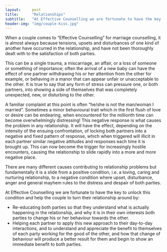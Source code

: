```yaml
---
layout:     post
title:      "Relationships"
subtitle:   "At Effective Counselling we are fortunate to have the key to unlock this condition and help the couple to turn their relationship around"
header-img: "img/couple-kiss.jpg"
---
```


When a couple comes to “Effective Counselling” for marriage counselling, it is almost always because tensions, upsets and disturbances of one kind of another have occurred in the relationship, and have not been thoroughly dealt with to the satisfaction of both parties.

This can be a single trauma, a miscarriage, an affair, or a loss of someone or something of importance; often the arrival of a new baby can have the effect of one partner withdrawing his or her attention from the other for example, or behaving in a manor that can appear unfair or unacceptable to the other. It is true to say that any form of stress can pressure one, or both partners, into showing a side of themselves that was completely unexpected, new, or disturbing to the other.

A familiar complaint at this point is often “he/she is not the man/woman I married”. Sometimes a minor behavioural trait which in the first flush of love or desire can be endearing, when encountered for the millionth time can become overwhelmingly distressing! This negative response is what causes the problem in any relationship. It will have the effect, depending on the intensity of the ensuing confrontation, of locking both partners into a negative and fixed pattern of response, which when triggered will illicit in each partner similar negative attitudes and responses each time it is brought up. This can now become the trigger for increasingly hostile encounters, causing the relationship to slide rapidly into a more and more negative place.

There are many different causes contributing to relationship problems but fundamentally it is a slide from a positive condition, i.e. a loving, caring and nurturing relationship, to a negative condition where upset, disturbance, anger and general mayhem rules to the distress and despair of both parties.

At Effective Counselling we are fortunate to have the key to unlock this condition and help the couple to turn their relationship around by:

- Re-educating both parties so that they understand what is actually happening in the relationship, and why it is in their own interests both parties to change his or her behaviour towards the other.
- Helping each partner to apply this new approach to their day-to-day interactions, and to understand and appreciate the benefit to themselves of each party working for the good of the other, and how that change of behaviour will produce a better result for them and begin to show an immediate benefit to both parties.
